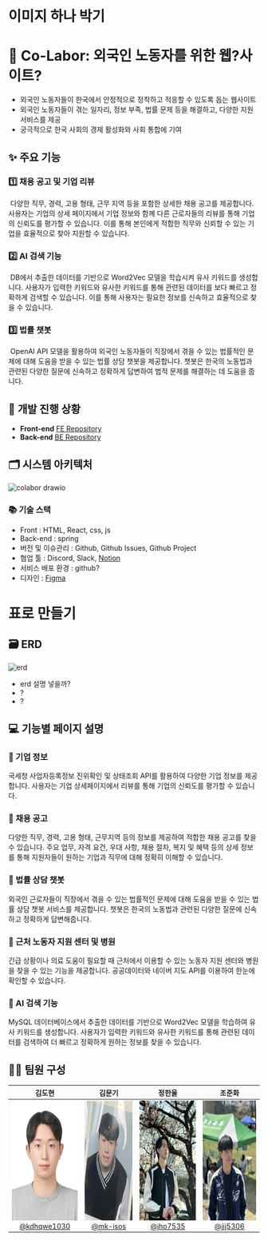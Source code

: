 # 이미지 하나 박기

# 👷 Co-Labor: 외국인 노동자를 위한 웹?사이트?
- 외국인 노동자들이 한국에서 안정적으로 정착하고 적응할 수 있도록 돕는 웹사이트
- 외국인 노동자들이 겪는 일자리, 정보 부족, 법률 문제 등을 해결하고, 다양한 지원 서비스를 제공
- 궁극적으로 한국 사회의 경제 활성화와 사회 통합에 기여

## ✨ 주요 기능
### 1️⃣ 채용 공고 및 기업 리뷰
&nbsp;다양한 직무, 경력, 고용 형태, 근무 지역 등을 포함한 상세한 채용 공고를 제공합니다. 사용자는 기업의 상세 페이지에서 기업 정보와 함께 다른 근로자들의 리뷰를 통해 기업의 신뢰도를 평가할 수 있습니다. 이를 통해 본인에게 적합한 직무와 신뢰할 수 있는 기업을 효율적으로 찾아 지원할 수 있습니다.

### 2️⃣ AI 검색 기능
&nbsp;DB에서 추출한 데이터를 기반으로 Word2Vec 모델을 학습시켜 유사 키워드를 생성합니다. 사용자가 입력한 키워드와 유사한 키워드를 통해 관련된 데이터를 보다 빠르고 정확하게 검색할 수 있습니다. 이를 통해 사용자는 필요한 정보를 신속하고 효율적으로 찾을 수 있습니다.

### 3️⃣ 법률 챗봇
&nbsp;OpenAI API 모델을 활용하여 외국인 노동자들이 직장에서 겪을 수 있는 법률적인 문제에 대해 도움을 받을 수 있는 법률 상담 챗봇을 제공합니다. 챗봇은 한국의 노동법과 관련된 다양한 질문에 신속하고 정확하게 답변하여 법적 문제를 해결하는 데 도움을 줍니다.

## 🔗 개발 진행 상황
- **Front-end** [FE Repository](https://github.com/Co-Labor-Project/Co-Labor-FE)
- **Back-end** [BE Repository](https://github.com/Co-Labor-Project/Co-Labor-BE)

## 🗂️ 시스템 아키텍처
![colabor drawio](https://github.com/user-attachments/assets/127e0d5d-714e-4416-9334-575a5e4a0209)

### 📚 기술 스택
- Front : HTML, React, css, js
- Back-end : spring
- 버전 및 이슈관리 : Github, Github Issues, Github Project
- 협업 툴 : Discord, Slack, [Notion](https://mixolydian-idea-627.notion.site/ba5857ecea9e498f9b94586421b27ca5)
- 서비스 배포 환경 : github?
- 디자인 : [Figma](https://www.figma.com/design/YddHONkDl0nqcbQVkUEVTa/%EA%B3%B5%EB%AA%A8%EC%A0%84?node-id=33-251&t=ocRWZPY412U61gb0-0)

# 표로 만들기
  
## 🗃️ ERD
![erd](https://github.com/user-attachments/assets/d8bdf38d-52bf-47f8-9e3d-bda802015754)
- erd 설명 넣을까?
- ?
- ?



## 💻 기능별 페이지 설명
### 📍 기업 정보
국세청 사업자등록정보 진위확인 및 상태조회 API를 활용하여 다양한 기업 정보를 제공합니다. 사용자는 기업 상세페이지에서 리뷰를 통해 기업의 신뢰도를 평가할 수 있습니다.

### 📍 채용 공고
다양한 직무, 경력, 고용 형태, 근무지역 등의 정보를 제공하여 적합한 채용 공고를 찾을 수 있습니다. 주요 업무, 자격 요건, 우대 사항, 채용 절차, 복지 및 혜택 등의 상세 정보를 통해 지원자들이 원하는 기업과 직무에 대해 정확히 이해할 수 있습니다.

### 📍 법률 상담 챗봇
외국인 근로자들이 직장에서 겪을 수 있는 법률적인 문제에 대해 도움을 받을 수 있는 법률 상담 챗봇 서비스를 제공합니다. 챗봇은 한국의 노동법과 관련된 다양한 질문에 신속하고 정확하게 답변해줍니다.

### 📍 근처 노동자 지원 센터 및 병원
긴급 상황이나 의료 도움이 필요할 때 근처에서 이용할 수 있는 노동자 지원 센터와 병원을 찾을 수 있는 기능을 제공합니다. 공공데이터와 네이버 지도 API를 이용하여 한눈에 확인할 수 있습니다.

### 📍 AI 검색 기능
MySQL 데이터베이스에서 추출한 데이터를 기반으로 Word2Vec 모델을 학습하여 유사 키워드를 생성합니다. 사용자가 입력한 키워드와 유사한 키워드를 통해 관련된 데이터를 검색하여 더 빠르고 정확하게 원하는 정보를 찾을 수 있습니다.

## 🧑‍💻 팀원 구성

<div align="center">

| **김도현** | **김문기** | **정한울** | **조준화** |
| :------: |  :------: | :------: | :------: |
| <img src="https://github.com/Co-Labor-Project/demo-repository/blob/main/img/kdhqwe1030_img.jpg" height=240 width=180> <br/> [@kdhqwe1030](https://github.com/kdhqwe1030) | <img src="https://github.com/Co-Labor-Project/demo-repository/blob/main/img/mk-isos_img.jpg" height=240 width=180> <br/> [@mk-isos](https://github.com/mk-isos) | <img src="https://github.com/Co-Labor-Project/demo-repository/blob/main/img/jho7535_img.jpg" height=240 width=180> <br/> [@jho7535](https://github.com/jho7535) | <img src="https://github.com/Co-Labor-Project/demo-repository/blob/main/img/jjj5306_img.jpg" height=240 width=180> <br/> [@jjj5306](https://github.com/jjj5306) |




</div>
